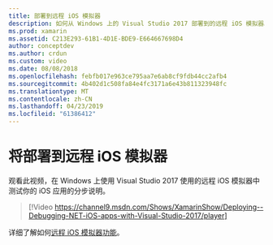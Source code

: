 ```yaml
---
title: 部署到远程 iOS 模拟器
description: 如何从 Windows 上的 Visual Studio 2017 部署到的远程 iOS 模拟器。
ms.prod: xamarin
ms.assetid: C213E293-61B1-4D1E-BDE9-E664667698D4
author: conceptdev
ms.author: crdun
ms.custom: video
ms.date: 08/08/2018
ms.openlocfilehash: febfb017e963ce795aa7e6ab8cf9fdb44cc2afb4
ms.sourcegitcommit: 4b402d1c508fa84e4fc3171a6e43b811323948fc
ms.translationtype: MT
ms.contentlocale: zh-CN
ms.lasthandoff: 04/23/2019
ms.locfileid: "61386412"
---
```

# <a name="deploy-to-the-remoted-ios-simulator"></a>将部署到远程 iOS 模拟器

观看此视频，在 Windows 上使用 Visual Studio 2017 使用的远程 iOS 模拟器中测试你的 iOS 应用的分步说明。

> [!Video https://channel9.msdn.com/Shows/XamarinShow/Deploying--Debugging-NET-iOS-apps-with-Visual-Studio-2017/player]

详细了解如何[远程 iOS 模拟器功能](index.md)。